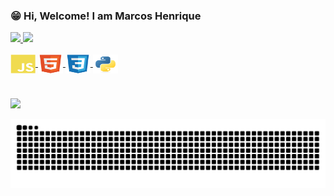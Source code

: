 ### 😁 Hi, Welcome! I am Marcos Henrique

 <div>
   <a href="https://github.com/Marcosofx">
   <img height="180em" src="https://github-readme-stats.vercel.app/api?username=Marcosofx&show_icons=true&theme=tokyonight&include_all_commits=true&count_private=true"/>
   <img height="180em" src="https://github-readme-stats.vercel.app/api/top-langs/?username=Marcosofx&layout=compact&langs_count=6&theme=tokyonight"/>

</div>
<div style="display: inline_block"><br>
  <img align="center" alt="Js" height="30" width="40" src="https://raw.githubusercontent.com/devicons/devicon/master/icons/javascript/javascript-plain.svg ">
  <img align="center" alt="HTML" height="30" width="40" src="https://raw.githubusercontent.com/devicons/devicon/master/icons/html5/html5-original.svg ">
  <img align="center" alt="CSS" height="30" width="40" src="https://raw.githubusercontent.com/devicons/devicon/master/icons/css3/css3-original.svg ">
  <img align="center" alt="Python" height="30" width="40" src="https://raw.githubusercontent.com/devicons/devicon/master/icons/python/python-original.svg ">
</div>
 
 <br>
 
  ### 
 
<div> 
  <a href="https://www.linkedin.com/in/marcos-henrique-batista-bispo-68077991/?originalSubdomain=br" target="_blank"><img src="https://img.shields.io/badge/-LinkedIn-%230077B5?style=for-the-badge&logo=linkedin&logoColor=white" target="_blank"></a> 
 
  ![Snake animation](https://github.com/Marcosofx/Marcosofx/blob/output/github-contribution-grid-snake.svg)

</div>
